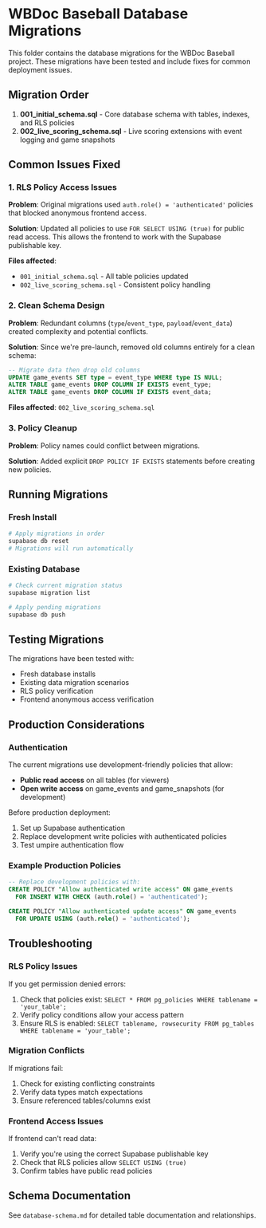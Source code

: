 # WBDoc Baseball Database Migrations

This folder contains the database migrations for the WBDoc Baseball project. These migrations have been tested and include fixes for common deployment issues.

## Migration Order

1. **001_initial_schema.sql** - Core database schema with tables, indexes, and RLS policies
2. **002_live_scoring_schema.sql** - Live scoring extensions with event logging and game snapshots

## Common Issues Fixed

### 1. RLS Policy Access Issues

**Problem**: Original migrations used `auth.role() = 'authenticated'` policies that blocked anonymous frontend access.

**Solution**: Updated all policies to use `FOR SELECT USING (true)` for public read access. This allows the frontend to work with the Supabase publishable key.

**Files affected**:

- `001_initial_schema.sql` - All table policies updated
- `002_live_scoring_schema.sql` - Consistent policy handling

### 2. Clean Schema Design

**Problem**: Redundant columns (`type`/`event_type`, `payload`/`event_data`) created complexity and potential conflicts.

**Solution**: Since we're pre-launch, removed old columns entirely for a clean schema:

```sql
-- Migrate data then drop old columns
UPDATE game_events SET type = event_type WHERE type IS NULL;
ALTER TABLE game_events DROP COLUMN IF EXISTS event_type;
ALTER TABLE game_events DROP COLUMN IF EXISTS event_data;
```

**Files affected**: `002_live_scoring_schema.sql`

### 3. Policy Cleanup

**Problem**: Policy names could conflict between migrations.

**Solution**: Added explicit `DROP POLICY IF EXISTS` statements before creating new policies.

## Running Migrations

### Fresh Install

```bash
# Apply migrations in order
supabase db reset
# Migrations will run automatically
```

### Existing Database

```bash
# Check current migration status
supabase migration list

# Apply pending migrations
supabase db push
```

## Testing Migrations

The migrations have been tested with:

- Fresh database installs
- Existing data migration scenarios
- RLS policy verification
- Frontend anonymous access verification

## Production Considerations

### Authentication

The current migrations use development-friendly policies that allow:

- **Public read access** on all tables (for viewers)
- **Open write access** on game_events and game_snapshots (for development)

Before production deployment:

1. Set up Supabase authentication
2. Replace development write policies with authenticated policies
3. Test umpire authentication flow

### Example Production Policies

```sql
-- Replace development policies with:
CREATE POLICY "Allow authenticated write access" ON game_events
  FOR INSERT WITH CHECK (auth.role() = 'authenticated');

CREATE POLICY "Allow authenticated update access" ON game_events
  FOR UPDATE USING (auth.role() = 'authenticated');
```

## Troubleshooting

### RLS Policy Issues

If you get permission denied errors:

1. Check that policies exist: `SELECT * FROM pg_policies WHERE tablename = 'your_table';`
2. Verify policy conditions allow your access pattern
3. Ensure RLS is enabled: `SELECT tablename, rowsecurity FROM pg_tables WHERE tablename = 'your_table';`

### Migration Conflicts

If migrations fail:

1. Check for existing conflicting constraints
2. Verify data types match expectations
3. Ensure referenced tables/columns exist

### Frontend Access Issues

If frontend can't read data:

1. Verify you're using the correct Supabase publishable key
2. Check that RLS policies allow `SELECT USING (true)`
3. Confirm tables have public read policies

## Schema Documentation

See `database-schema.md` for detailed table documentation and relationships.
